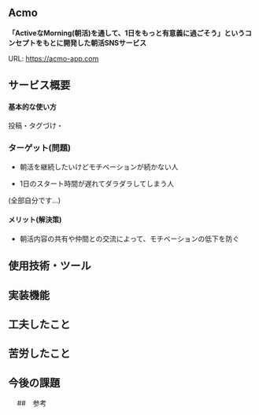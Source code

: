 ## Acmo

**「ActiveなMorning(朝活)を通して、1日をもっと有意義に過ごそう」**というコンセプトをもとに開発した**朝活SNSサービス**

URL: https://acmo-app.com

## サービス概要

#### 基本的な使い方

投稿・タグづけ・

### ターゲット(問題)

* 朝活を継続したいけどモチベーションが続かない人

* 1日のスタート時間が遅れてダラダラしてしまう人

(全部自分です…)

#### メリット(解決策)

* 朝活内容の共有や仲間との交流によって、モチベーションの低下を防ぐ

## 使用技術・ツール

## 実装機能

## 工夫したこと

## 苦労したこと

## 今後の課題
　
##　参考
